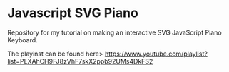 # Javascript SVG Piano

Repository for my tutorial on making an interactive SVG JavaScript Piano Keyboard.

The playinst can be found here> https://www.youtube.com/playlist?list=PLXAhCH9FJ8zVhF7skX2ppb92UMs4DkFS2
